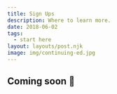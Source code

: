 ```yaml
---
title: Sign Ups
description: Where to learn more.
date: 2018-06-02
tags:
  - start here
layout: layouts/post.njk
image: img/continuing-ed.jpg
---
```


<!-- ![img/river.jpg](../../img/river.jpg "Mountain image") -->

## Coming soon 🙂
